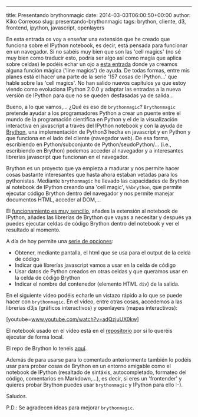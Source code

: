 ---
title: Presentando brythonmagic
date: 2014-03-03T06:00:50+00:00
author: Kiko Correoso
slug: presentando-brythonmagic
tags: brython, cliente, d3, frontend, ipython, javascript, openlayers

En esta entrada os voy a enseñar una extensión que he creado que 
funciona sobre el IPython notebook, es decir, está pensada para 
funcionar en un navegador. Si no sabéis muy bien que son las 
'cell magics' (no sé muy bien como traducir esto, podría ser algo así 
como magia que aplica sobre celdas) le podéis echar un ojo a 
[esta entrada](http://pybonacci.org/2014/01/24/157-cosas-de-ipython-que-no-sabias-y-nunca-preguntaste-i/) 
donde ya creamos alguna función mágica ('line magics') de ayuda. De 
todas formas, entre mis planes está el hacer una parte de la serie 
'157 cosas de IPython...' que hable sobre las 'cell magics'. No han 
salido nuevos capítulos ya que estoy viendo como evoluciona IPython 
2.0.0 y adaptar las entradas a la nueva versión de IPython para que no 
se queden desfasadas ya de salida...

Bueno, a lo que vamos,... ¿Qué es eso de `brythonmagic`? `Brythonmagic` 
pretende ayudar a los programadores Python a crear un puente entre el 
mundo de la programación científica en Python y el de la visualización 
interactiva en javascript a través del IPython notebook y con la ayuda 
de [Brython](http://brython.info/), una implementación de Python3 hecha 
en javascript y en Python y que funciona en el lado del cliente 
(navegador web). De esa forma, escribiendo en Python/subconjunto de 
Python/seudoPython/... (i.e., escribiendo en Brython) podemos acceder 
al navegador y a interesantes librerías javascript que funcionan en el 
navegador.

Brython es un proyecto que ya empieza a madurar y nos permite hacer 
cosas bastante interesantes que hasta ahora estaban vetadas para los 
pythonistas. Mediante `brythonmagic` he llevado las capacidades de 
Brython al notebook de IPython creando una 'cell magic', `%%brython`, 
que permite ejecutar código Brython dentro del navegador y nos permite 
manejar documentos HTML, acceder al DOM,...

El [funcionamiento es muy sencillo](https://github.com/kikocorreoso/brythonmagic#installation), 
añades la extensión al notebook de IPython, añades las librerías de 
Brython que vayas a necesitar y después ya puedes ejecutar celdas de 
código Brython dentro del notebook y ver el resultado al momento.

A día de hoy permite una [serie de opciones](https://github.com/kikocorreoso/brythonmagic#usage):

  * Obtener, mediante pantalla, el html que se usa para el output de la celda de código
  * Indicar qué librerías javascript vamos a usar en la celda de código
  * Usar datos de Python creados en otras celdas y que queramos usar en la celda de código Brython
  * Indicar el nombre del contenedor (elemento HTML `div`) de la salida.

En el siguiente vídeo podéis echarle un vistazo rápido a lo que se puede 
hacer con `brythonmagic`. En el vídeo, entre otras cosas, accedemos a 
las librerías d3js (gráficos interactivos) y openlayers (mapas interactivos):

[youtube=www.youtube.com/watch?v=adQzjuUX0kw]

El notebook usado en el vídeo está en el 
[repositorio](https://github.com/kikocorreoso/brythonmagic) por si lo 
queréis ejecutar de forma local.

El repo de Brython lo tenéis 
[aquí](https://bitbucket.org/olemis/brython/overview).

Además de para usarse para lo comentado anteriormente también lo podéis 
usar para probar cosas de Brython en un entorno amigable como el 
notebook de IPython (resaltado de sintáxis, autocompletado, formateo 
del código, comentarios en Markdown,...), es decir, si eres un 
'frontender' y quieres probar Brython puedes usar `brythonmagic` y 
IPython para ello :-).

Saludos.

P.D.: Se agradecen ideas para mejorar `brythonmagic`.
